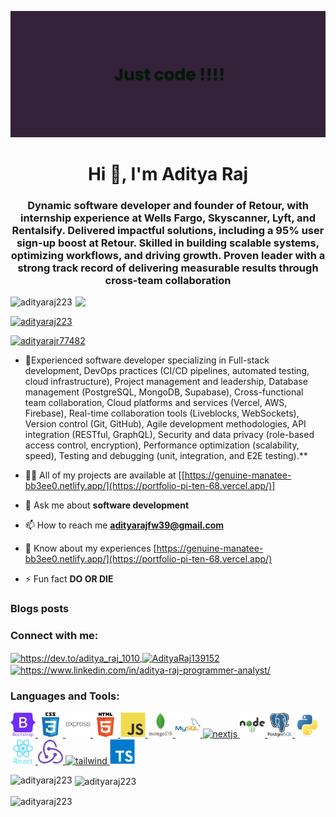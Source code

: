 ![logo](https://github.com/Adityaraj223/Adityaraj223/blob/main/banner.png)
<h1 align="center">Hi 👋, I'm Aditya Raj</h1>
<h3 align="center">Dynamic software developer and founder of Retour, with internship experience at Wells Fargo, Skyscanner, Lyft, and Rentalsify. Delivered impactful solutions, including a 95% user sign-up boost at Retour. Skilled in building scalable systems, optimizing workflows, and driving growth. Proven leader with a strong track record of delivering measurable results through cross-team collaboration </h3>

<img align="right" all="coding" width="400" src="https://user-images.githubusercontent.com/55389276/140866485-8fb1c876-9a8f-4d6a-98dc-08c4981eaf70.gif" >

<p align="left"> <img src="https://komarev.com/ghpvc/?username=adityaraj223&label=Profile%20views&color=0e75b6&style=flat" alt="adityaraj223" /> </p>

<p align="left"> <a href="https://github.com/ryo-ma/github-profile-trophy"><img src="https://github-profile-trophy.vercel.app/?username=adityaraj223" alt="adityaraj223" /></a> </p>

<p align="left"> <a href="https://x.com/AdityaRaj139152" target="blank"><img src="https://img.shields.io/twitter/follow/adityarajr77482?logo=twitter&style=for-the-badge" alt="adityarajr77482" /></a> </p>

- 🌱Experienced software developer specializing in Full-stack development, DevOps practices (CI/CD pipelines, automated testing, cloud infrastructure), Project management and leadership, Database management (PostgreSQL, MongoDB, Supabase), Cross-functional team collaboration, Cloud platforms and services (Vercel, AWS, Firebase), Real-time collaboration tools (Liveblocks, WebSockets), Version control (Git, GitHub), Agile development methodologies, API integration (RESTful, GraphQL), Security and data privacy (role-based access control, encryption), Performance optimization (scalability, speed), Testing and debugging (unit, integration, and E2E testing).**

- 👨‍💻 All of my projects are available at [[https://genuine-manatee-bb3ee0.netlify.app/](https://portfolio-pi-ten-68.vercel.app/)]

- 💬 Ask me about **software development**

- 📫 How to reach me **adityarajfw39@gmail.com**

- 📄 Know about my experiences [https://genuine-manatee-bb3ee0.netlify.app/](https://portfolio-pi-ten-68.vercel.app/)

- ⚡ Fun fact **DO OR DIE**

### Blogs posts
<!-- BLOG-POST-LIST:START -->
<!-- BLOG-POST-LIST:END -->

<h3 align="left">Connect with me:</h3>
<p align="left">
  <a href="https://dev.to/aditya_raj_1010" target="blank">
    <img align="center" src="https://raw.githubusercontent.com/rahuldkjain/github-profile-readme-generator/master/src/images/icons/Social/devto.svg" alt="https://dev.to/aditya_raj_1010" height="30" width="40" />
  </a>
  <a href="https://x.com/AdityaRaj139152" target="blank">
    <img align="center" src="https://raw.githubusercontent.com/rahuldkjain/github-profile-readme-generator/master/src/images/icons/Social/twitter.svg" alt="AdityaRaj139152" height="30" width="40" />
  </a>
  <a href="https://www.linkedin.com/in/aditya-raj-programmer-analyst/" target="blank">
    <img align="center" src="https://raw.githubusercontent.com/rahuldkjain/github-profile-readme-generator/master/src/images/icons/Social/linked-in-alt.svg" alt="https://www.linkedin.com/in/aditya-raj-programmer-analyst/" height="30" width="40" />
  </a>
</p>


<h3 align="left">Languages and Tools:</h3>
<p align="left"> <a href="https://getbootstrap.com" target="_blank" rel="noreferrer"> <img src="https://raw.githubusercontent.com/devicons/devicon/master/icons/bootstrap/bootstrap-plain-wordmark.svg" alt="bootstrap" width="40" height="40"/> </a> <a href="https://www.w3schools.com/css/" target="_blank" rel="noreferrer"> <img src="https://raw.githubusercontent.com/devicons/devicon/master/icons/css3/css3-original-wordmark.svg" alt="css3" width="40" height="40"/> </a> <a href="https://expressjs.com" target="_blank" rel="noreferrer"> <img src="https://raw.githubusercontent.com/devicons/devicon/master/icons/express/express-original-wordmark.svg" alt="express" width="40" height="40"/> </a> <a href="https://www.w3.org/html/" target="_blank" rel="noreferrer"> <img src="https://raw.githubusercontent.com/devicons/devicon/master/icons/html5/html5-original-wordmark.svg" alt="html5" width="40" height="40"/> </a> <a href="https://developer.mozilla.org/en-US/docs/Web/JavaScript" target="_blank" rel="noreferrer"> <img src="https://raw.githubusercontent.com/devicons/devicon/master/icons/javascript/javascript-original.svg" alt="javascript" width="40" height="40"/> </a> <a href="https://www.mongodb.com/" target="_blank" rel="noreferrer"> <img src="https://raw.githubusercontent.com/devicons/devicon/master/icons/mongodb/mongodb-original-wordmark.svg" alt="mongodb" width="40" height="40"/> </a> <a href="https://www.mysql.com/" target="_blank" rel="noreferrer"> <img src="https://raw.githubusercontent.com/devicons/devicon/master/icons/mysql/mysql-original-wordmark.svg" alt="mysql" width="40" height="40"/> </a> <a href="https://nextjs.org/" target="_blank" rel="noreferrer"> <img src="https://cdn.worldvectorlogo.com/logos/nextjs-2.svg" alt="nextjs" width="40" height="40"/> </a> <a href="https://nodejs.org" target="_blank" rel="noreferrer"> <img src="https://raw.githubusercontent.com/devicons/devicon/master/icons/nodejs/nodejs-original-wordmark.svg" alt="nodejs" width="40" height="40"/> </a> <a href="https://www.postgresql.org" target="_blank" rel="noreferrer"> <img src="https://raw.githubusercontent.com/devicons/devicon/master/icons/postgresql/postgresql-original-wordmark.svg" alt="postgresql" width="40" height="40"/> </a> <a href="https://www.python.org" target="_blank" rel="noreferrer"> <img src="https://raw.githubusercontent.com/devicons/devicon/master/icons/python/python-original.svg" alt="python" width="40" height="40"/> </a> <a href="https://reactjs.org/" target="_blank" rel="noreferrer"> <img src="https://raw.githubusercontent.com/devicons/devicon/master/icons/react/react-original-wordmark.svg" alt="react" width="40" height="40"/> </a> <a href="https://redux.js.org" target="_blank" rel="noreferrer"> <img src="https://raw.githubusercontent.com/devicons/devicon/master/icons/redux/redux-original.svg" alt="redux" width="40" height="40"/> </a> <a href="https://tailwindcss.com/" target="_blank" rel="noreferrer"> <img src="https://www.vectorlogo.zone/logos/tailwindcss/tailwindcss-icon.svg" alt="tailwind" width="40" height="40"/> </a> <a href="https://www.typescriptlang.org/" target="_blank" rel="noreferrer"> <img src="https://raw.githubusercontent.com/devicons/devicon/master/icons/typescript/typescript-original.svg" alt="typescript" width="40" height="40"/> </a> </p>

<p><img align="left" src="https://github-readme-stats.vercel.app/api/top-langs?username=adityaraj223&show_icons=true&locale=en&layout=compact" alt="adityaraj223" /></p>

<p>&nbsp;<img align="center" src="https://github-readme-stats.vercel.app/api?username=adityaraj223&show_icons=true&locale=en" alt="adityaraj223" /></p>

<p><img align="center" src="https://github-readme-streak-stats.herokuapp.com/?user=adityaraj223&" alt="adityaraj223" /></p>
